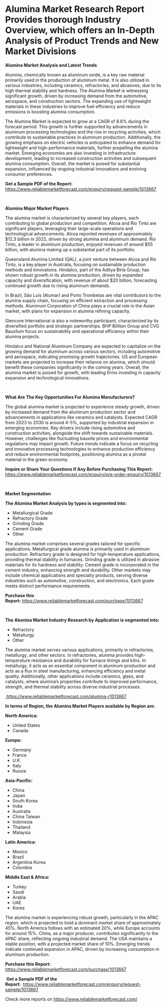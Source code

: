 <p><h1>Alumina Market Research Report Provides thorough Industry Overview, which offers an In-Depth Analysis of Product Trends and New Market Divisions</h1></p><p><strong>Alumina Market Analysis and Latest Trends</strong></p>
<p><p>Alumina, chemically known as aluminum oxide, is a key raw material primarily used in the production of aluminum metal. It is also utilized in various industries, including ceramics, refractories, and abrasives, due to its high thermal stability and hardness. The Alumina Market is witnessing significant growth, driven by increasing demand from the automotive, aerospace, and construction sectors. The expanding use of lightweight materials in these industries to improve fuel efficiency and reduce emissions is boosting alumina consumption.</p><p>The Alumina Market is expected to grow at a CAGR of 8.6% during the forecast period. This growth is further supported by advancements in aluminum processing technologies and the rise in recycling activities, which contribute to sustainable practices in aluminum production. Additionally, the growing emphasis on electric vehicles is anticipated to enhance demand for lightweight and high-performance materials, further propelling the alumina market. Emerging economies are also investing in infrastructure development, leading to increased construction activities and subsequent alumina consumption. Overall, the market is poised for substantial expansion, influenced by ongoing industrial innovations and evolving consumer preferences.</p></p>
<p><strong>Get a Sample PDF of the Report:&nbsp;</strong> <a href="https://www.reliablemarketforecast.com/enquiry/request-sample/1013667?utm_campaign=2230&utm_medium=2&utm_source=Github&utm_content=ia&utm_term=01022025&utm_id=alumina">https://www.reliablemarketforecast.com/enquiry/request-sample/1013667</a></p>
<p>&nbsp;</p>
<p><strong>Alumina Major Market Players</strong></p>
<p><p>The alumina market is characterized by several key players, each contributing to global production and competition. Alcoa and Rio Tinto are significant players, leveraging their large-scale operations and technological advancements. Alcoa reported revenues of approximately $12.3 billion in 2022, driven by strong alumina and aluminum demand. Rio Tinto, a leader in aluminum production, enjoyed revenues of around $55 billion, with alumina making up a substantial part of its portfolio.</p><p>Queensland Alumina Limited (QAL), a joint venture between Alcoa and Rio Tinto, is a key player in Australia, focusing on sustainable production methods and innovations. Hindalco, part of the Aditya Birla Group, has shown robust growth in its alumina production, driven by expanded capacity and diversification, with revenue of about $20 billion, forecasting continued growth due to rising aluminum demands.</p><p>In Brazil, São Luís (Alumar) and Porto Trombetas are vital contributors to the alumina supply chain, focusing on efficient extraction and processing methods. Aluminum Corporation of China plays a crucial role in the Asian market, with plans for expansion in alumina refining capacity.</p><p>Glencore International is also a noteworthy participant, characterized by its diversified portfolio and strategic partnerships. BHP Billiton Group and CVG Bauxilum focus on sustainability and operational efficiency within their alumina projects.</p><p>Hindalco and National Aluminum Company are expected to capitalize on the growing demand for aluminum across various sectors, including automotive and aerospace, indicating promising growth trajectories. US and European markets are projected to increase their reliance on alumina, which should benefit these companies significantly in the coming years. Overall, the alumina market is poised for growth, with leading firms investing in capacity expansion and technological innovations.</p></p>
<p>&nbsp;</p>
<p><strong>What Are The Key Opportunities For Alumina Manufacturers?</strong></p>
<p><p>The global alumina market is projected to experience steady growth, driven by increased demand from the aluminum production sector and advancements in applications like ceramics and catalysts. Expected CAGR from 2023 to 2030 is around 4-5%, supported by industrial expansion in emerging economies. Key drivers include rising automotive and construction activities, alongside the shift towards sustainable materials. However, challenges like fluctuating bauxite prices and environmental regulations may impact growth. Future trends indicate a focus on recycling and innovative processing technologies to enhance production efficiency and reduce environmental footprints, positioning alumina as a pivotal material in the green economy.</p></p>
<p><strong>Inquire or Share Your Questions If Any Before Purchasing This Report:</strong> <a href="https://www.reliablemarketforecast.com/enquiry/pre-order-enquiry/1013667?utm_campaign=2230&utm_medium=2&utm_source=Github&utm_content=ia&utm_term=01022025&utm_id=alumina">https://www.reliablemarketforecast.com/enquiry/pre-order-enquiry/1013667</a></p>
<p>&nbsp;</p>
<p><strong>Market Segmentation</strong></p>
<p><strong>The Alumina Market Analysis by types is segmented into:</strong></p>
<p><ul><li>Metallurgical Grade</li><li>Refractory Grade</li><li>Grinding Grade</li><li>Cement Grade</li><li>Other</li></ul></p>
<p><p>The alumina market comprises several grades tailored for specific applications. Metallurgical grade alumina is primarily used in aluminum production. Refractory grade is designed for high-temperature applications, providing thermal stability in furnaces. Grinding grade is utilized in abrasive materials for its hardness and stability. Cement grade is incorporated in the cement industry, enhancing strength and durability. Other markets may include chemical applications and specialty products, serving diverse industries such as automotive, construction, and electronics. Each grade meets distinct performance requirements.</p></p>
<p><strong>Purchase this Report:&nbsp;</strong><a href="https://www.reliablemarketforecast.com/purchase/1013667?utm_campaign=2230&utm_medium=2&utm_source=Github&utm_content=ia&utm_term=01022025&utm_id=alumina">https://www.reliablemarketforecast.com/purchase/1013667</a></p>
<p>&nbsp;</p>
<p><strong>The Alumina Market Industry Research by Application is segmented into:</strong></p>
<p><ul><li>Refractory</li><li>Metallurgy</li><li>Other</li></ul></p>
<p><p>The alumina market serves various applications, primarily in refractories, metallurgy, and other sectors. In refractories, alumina provides high-temperature resistance and durability for furnace linings and kilns. In metallurgy, it acts as an essential component in aluminum production and acts as a flux in steel manufacturing, enhancing efficiency and metal quality. Additionally, other applications include ceramics, glass, and catalysts, where alumina’s properties contribute to improved performance, strength, and thermal stability across diverse industrial processes.</p></p>
<p><a href="https://www.reliablemarketforecast.com/alumina-r1013667?utm_campaign=2230&utm_medium=2&utm_source=Github&utm_content=ia&utm_term=01022025&utm_id=alumina">&nbsp;https://www.reliablemarketforecast.com/alumina-r1013667</a></p>
<p><strong>In terms of Region, the Alumina Market Players available by Region are:</strong></p>
<p>
    <p> <strong> North America: </strong>
        <ul>
            <li>United States</li>
            <li>Canada</li>
        </ul>
        </p> 
    <p> <strong> Europe: </strong>
        <ul>
            <li>Germany</li>
            <li>France</li>
            <li>U.K.</li>
            <li>Italy</li>
            <li>Russia</li>
        </ul>
        </p> 
    <p> <strong> Asia-Pacific: </strong>
        <ul>
            <li>China</li>
            <li>Japan</li>
            <li>South Korea</li>
            <li>India</li>
            <li>Australia</li>
            <li>China Taiwan</li>
            <li>Indonesia</li>
            <li>Thailand</li>
            <li>Malaysia</li>
        </ul>
        </p> 
    <p> <strong> Latin America: </strong>
        <ul>
            <li>Mexico</li>
            <li>Brazil</li>
            <li>Argentina Korea</li>
            <li>Colombia</li>
        </ul>
        </p> 
    <p> <strong> Middle East & Africa: </strong>
        <ul>
            <li>Turkey</li>
            <li>Saudi</li>
            <li>Arabia</li>
            <li>UAE</li>
            <li>Korea</li>
        </ul>
    </p>
    </p>
<p><p>The alumina market is experiencing robust growth, particularly in the APAC region, which is projected to hold a dominant market share of approximately 45%. North America follows with an estimated 20%, while Europe accounts for around 15%. China, as a major producer, contributes significantly to the APAC share, reflecting ongoing industrial demand. The USA maintains a stable position, with a projected market share of 10%. Emerging trends indicate continued expansion in APAC, driven by increasing consumption in aluminum production.</p></p>
<p><strong>Purchase this Report: </strong><a href="https://www.reliablemarketforecast.com/purchase/1013667?utm_campaign=2230&utm_medium=2&utm_source=Github&utm_content=ia&utm_term=01022025&utm_id=alumina">https://www.reliablemarketforecast.com/purchase/1013667</a></p>
<p>&nbsp;<strong>Get a Sample PDF of the Report:&nbsp;&nbsp;</strong><a href="https://www.reliablemarketforecast.com/enquiry/request-sample/1013667?utm_campaign=2230&utm_medium=2&utm_source=Github&utm_content=ia&utm_term=01022025&utm_id=alumina">https://www.reliablemarketforecast.com/enquiry/request-sample/1013667</a></p>
<p><strong></strong></p>
<p>Check more reports on <a href="https://www.reliablemarketforecast.com/?utm_campaign=2230&utm_medium=2&utm_source=Github&utm_content=ia&utm_term=01022025&utm_id=alumina">https://www.reliablemarketforecast.com/</a></p>